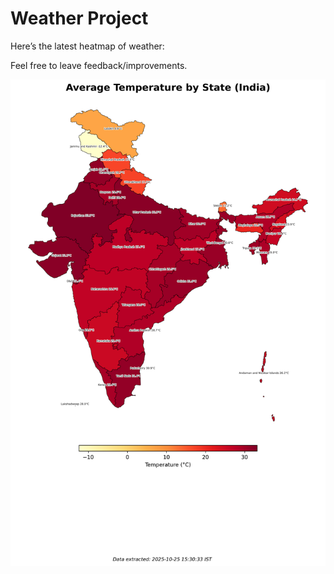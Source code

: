 # Weather Project

Here’s the latest heatmap of weather:

Feel free to leave feedback/improvements.

![India Heatmap](docs/assets/india_heatmap.png?v=FC9FC4)
